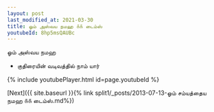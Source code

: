```yaml
---
layout: post
last_modified_at: 2021-03-30
title: ஓம் அஸ்வய நமஹ ௧௧ டைம்ஸ்
youtubeId: 8hp5msQAUBc
---
```

 
 
 ஓம் அஸ்வய நமஹ  
 
 -  குதிரையின் வடிவத்தில் நாம் யார் 
 
  
 
  
 
 
 
 
 
 


{% include youtubePlayer.html id=page.youtubeId %}
 
[Next]({{ site.baseurl }}{% link  split1/_posts/2013-07-13-ஓம் சம்யத்தைய நமஹ ௧௧ டைம்ஸ்.md%})
 
